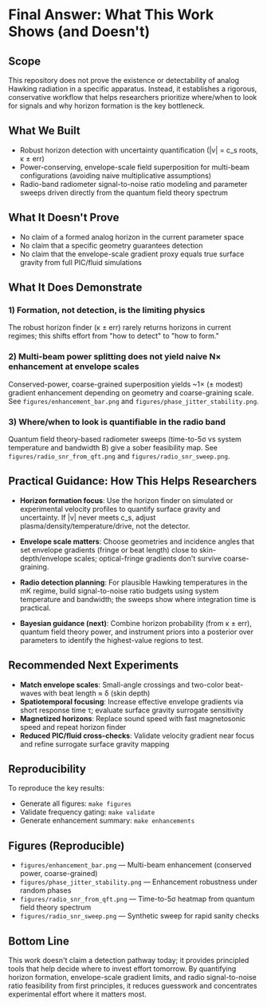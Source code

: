Final Answer: What This Work Shows (and Doesn't)
================================================

Scope
-----

This repository does not prove the existence or detectability of analog Hawking radiation in a specific apparatus. Instead, it establishes a rigorous, conservative workflow that helps researchers prioritize where/when to look for signals and why horizon formation is the key bottleneck.

What We Built
-------------

* Robust horizon detection with uncertainty quantification (|v| = c_s roots, κ ± err)
* Power-conserving, envelope-scale field superposition for multi-beam configurations (avoiding naive multiplicative assumptions)
* Radio-band radiometer signal-to-noise ratio modeling and parameter sweeps driven directly from the quantum field theory spectrum

What It Doesn't Prove
---------------------

* No claim of a formed analog horizon in the current parameter space
* No claim that a specific geometry guarantees detection
* No claim that the envelope-scale gradient proxy equals true surface gravity from full PIC/fluid simulations

What It Does Demonstrate
------------------------

### 1) Formation, not detection, is the limiting physics

The robust horizon finder (κ ± err) rarely returns horizons in current regimes; this shifts effort from "how to detect" to "how to form."

### 2) Multi-beam power splitting does not yield naive N× enhancement at envelope scales

Conserved-power, coarse-grained superposition yields ~1× (± modest) gradient enhancement depending on geometry and coarse-graining scale. See `figures/enhancement_bar.png` and `figures/phase_jitter_stability.png`.

### 3) Where/when to look is quantifiable in the radio band

Quantum field theory-based radiometer sweeps (time-to-5σ vs system temperature and bandwidth B) give a sober feasibility map. See `figures/radio_snr_from_qft.png` and `figures/radio_snr_sweep.png`.

Practical Guidance: How This Helps Researchers
---------------------------------------------

* **Horizon formation focus**: Use the horizon finder on simulated or experimental velocity profiles to quantify surface gravity and uncertainty. If |v| never meets c_s, adjust plasma/density/temperature/drive, not the detector.

* **Envelope scale matters**: Choose geometries and incidence angles that set envelope gradients (fringe or beat length) close to skin-depth/envelope scales; optical-fringe gradients don't survive coarse-graining.

* **Radio detection planning**: For plausible Hawking temperatures in the mK regime, build signal-to-noise ratio budgets using system temperature and bandwidth; the sweeps show where integration time is practical.

* **Bayesian guidance (next)**: Combine horizon probability (from κ ± err), quantum field theory power, and instrument priors into a posterior over parameters to identify the highest-value regions to test.

Recommended Next Experiments
----------------------------

* **Match envelope scales**: Small-angle crossings and two-color beat-waves with beat length ≈ δ (skin depth)
* **Spatiotemporal focusing**: Increase effective envelope gradients via short response time τ; evaluate surface gravity surrogate sensitivity
* **Magnetized horizons**: Replace sound speed with fast magnetosonic speed and repeat horizon finder
* **Reduced PIC/fluid cross-checks**: Validate velocity gradient near focus and refine surrogate surface gravity mapping

Reproducibility
---------------

To reproduce the key results:

* Generate all figures: `make figures`
* Validate frequency gating: `make validate`
* Generate enhancement summary: `make enhancements`

Figures (Reproducible)
----------------------

* `figures/enhancement_bar.png` — Multi-beam enhancement (conserved power, coarse-grained)
* `figures/phase_jitter_stability.png` — Enhancement robustness under random phases
* `figures/radio_snr_from_qft.png` — Time-to-5σ heatmap from quantum field theory spectrum
* `figures/radio_snr_sweep.png` — Synthetic sweep for rapid sanity checks

Bottom Line
-----------

This work doesn't claim a detection pathway today; it provides principled tools that help decide where to invest effort tomorrow. By quantifying horizon formation, envelope-scale gradient limits, and radio signal-to-noise ratio feasibility from first principles, it reduces guesswork and concentrates experimental effort where it matters most.